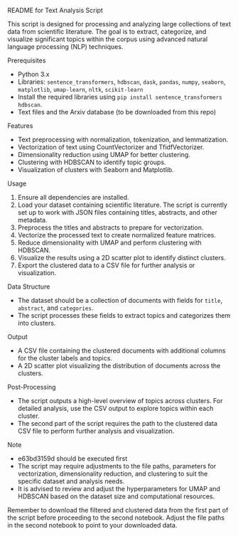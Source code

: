 README for Text Analysis Script


This script is designed for processing and analyzing large collections of text data from scientific literature. The goal is to extract, categorize, and visualize significant topics within the corpus using advanced natural language processing (NLP) techniques.

Prerequisites
- Python 3.x
- Libraries: `sentence_transformers`, `hdbscan`, `dask`, `pandas`, `numpy`, `seaborn`, `matplotlib`, `umap-learn`, `nltk`, `scikit-learn`
- Install the required libraries using `pip install sentence_transformers hdbscan`.
- Text files and the Arxiv database (to be downloaded from this repo)

Features
- Text preprocessing with normalization, tokenization, and lemmatization.
- Vectorization of text using CountVectorizer and TfidfVectorizer.
- Dimensionality reduction using UMAP for better clustering.
- Clustering with HDBSCAN to identify topic groups.
- Visualization of clusters with Seaborn and Matplotlib.

Usage
1. Ensure all dependencies are installed.
2. Load your dataset containing scientific literature. The script is currently set up to work with JSON files containing titles, abstracts, and other metadata.
3. Preprocess the titles and abstracts to prepare for vectorization.
4. Vectorize the processed text to create normalized feature matrices.
5. Reduce dimensionality with UMAP and perform clustering with HDBSCAN.
6. Visualize the results using a 2D scatter plot to identify distinct clusters.
7. Export the clustered data to a CSV file for further analysis or visualization.

Data Structure
- The dataset should be a collection of documents with fields for `title`, `abstract`, and `categories`.
- The script processes these fields to extract topics and categorizes them into clusters.

Output
- A CSV file containing the clustered documents with additional columns for the cluster labels and topics.
- A 2D scatter plot visualizing the distribution of documents across the clusters.

Post-Processing
- The script outputs a high-level overview of topics across clusters. For detailed analysis, use the CSV output to explore topics within each cluster.
- The second part of the script requires the path to the clustered data CSV file to perform further analysis and visualization.

Note
- e63bd3159d should be executed first
- The script may require adjustments to the file paths, parameters for vectorization, dimensionality reduction, and clustering to suit the specific dataset and analysis needs.
- It is advised to review and adjust the hyperparameters for UMAP and HDBSCAN based on the dataset size and computational resources.

Remember to download the filtered and clustered data from the first part of the script before proceeding to the second notebook. Adjust the file paths in the second notebook to point to your downloaded data.
